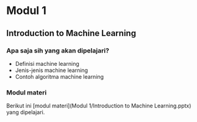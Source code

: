# Modul 1
## Introduction to Machine Learning

### Apa saja sih yang akan dipelajari?
- Definisi machine learning
- Jenis-jenis machine learning
- Contoh algoritma machine learning

### Modul materi
Berikut ini [modul materi](Modul 1/Introduction to Machine Learning.pptx) yang dipelajari.
